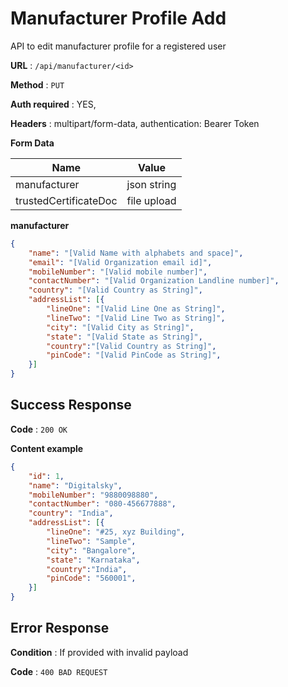 # Manufacturer Profile Add

API to edit manufacturer profile for a registered user

**URL** : `/api/manufacturer/<id>`

**Method** : `PUT`

**Auth required** : YES,

**Headers** : multipart/form-data, authentication: Bearer Token

**Form Data**

| Name                       | Value                              |
| ---------------------------|------------------------------------|
| manufacturer               | json string                        |
| trustedCertificateDoc      | file upload                        |

**manufacturer**

```json
{
	"name": "[Valid Name with alphabets and space]",
	"email": "[Valid Organization email id]",
	"mobileNumber": "[Valid mobile number]",
	"contactNumber": "[Valid Organization Landline number]",
	"country": "[Valid Country as String]",
	"addressList": [{
		"lineOne": "[Valid Line One as String]",
		"lineTwo": "[Valid Line Two as String]",
		"city": "[Valid City as String]",
		"state": "[Valid State as String]",
		"country":"[Valid Country as String]",
		"pinCode": "[Valid PinCode as String]",
	}]
}
```

## Success Response

**Code** : `200 OK`

**Content example**

```json
{
    "id": 1,
	"name": "Digitalsky",
	"mobileNumber": "9880098880",
	"contactNumber": "080-456677888",
	"country": "India",
	"addressList": [{
		"lineOne": "#25, xyz Building",
		"lineTwo": "Sample",
		"city": "Bangalore",
		"state": "Karnataka",
		"country":"India",
		"pinCode": "560001",
	}]
}
```

## Error Response

**Condition** : If provided with invalid payload

**Code** : `400 BAD REQUEST`
